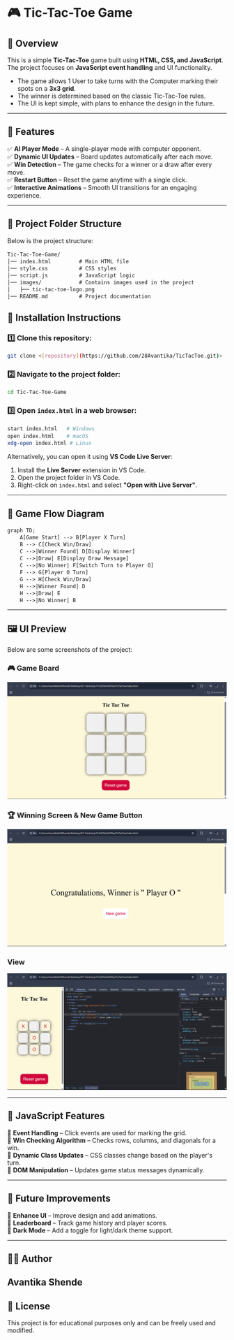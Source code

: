 # 🎮 Tic-Tac-Toe Game

## 📝 Overview
This is a simple **Tic-Tac-Toe** game built using **HTML, CSS, and JavaScript**. The project focuses on **JavaScript event handling** and UI functionality. 

-  The game allows 1 User to take turns with the Computer marking their spots on a **3x3 grid**.  
-  The winner is determined based on the classic Tic-Tac-Toe rules.  
-  The UI is kept simple, with plans to enhance the design in the future.  

---

## 🎯 Features
✅ **AI Player Mode** – A single-player mode with computer opponent.  
✅ **Dynamic UI Updates** – Board updates automatically after each move.  
✅ **Win Detection** – The game checks for a winner or a draw after every move.  
✅ **Restart Button** – Reset the game anytime with a single click.  
✅ **Interactive Animations** – Smooth UI transitions for an engaging experience.

---

## 📂 Project Folder Structure
Below is the project structure:

```
Tic-Tac-Toe-Game/
│── index.html         # Main HTML file
│── style.css          # CSS styles
│── script.js          # JavaScript logic
│── images/            # Contains images used in the project
│   ├── tic-tac-toe-logo.png
│── README.md          # Project documentation
```


## 🚀 Installation Instructions  

### 1️⃣ Clone this repository:  
```sh
git clone <[repository](https://github.com/28Avantika/TicTacToe.git)>
```  

### 2️⃣ Navigate to the project folder:  
```sh
cd Tic-Tac-Toe-Game
```

### 3️⃣ Open `index.html` in a web browser:  
```sh
start index.html   # Windows
open index.html    # macOS
xdg-open index.html # Linux
```

Alternatively, you can open it using **VS Code Live Server**:
1. Install the **Live Server** extension in VS Code.
2. Open the project folder in VS Code.
3. Right-click on `index.html` and select **"Open with Live Server"**.

---

## 🔄 Game Flow Diagram

```mermaid
graph TD;
    A[Game Start] --> B[Player X Turn]
    B --> C[Check Win/Draw]
    C -->|Winner Found| D[Display Winner]
    C -->|Draw| E[Display Draw Message]
    C -->|No Winner| F[Switch Turn to Player O]
    F --> G[Player O Turn]
    G --> H[Check Win/Draw]
    H -->|Winner Found| D
    H -->|Draw| E
    H -->|No Winner| B
```

---

## 🖼️ UI Preview
Below are some screenshots of the project:

### 🎮 Game Board  
![TicTacToe](screenshots/ss1.png)

### 🏆 Winning Screen & New Game Button  
![TicTacToe](screenshots/ss2.png)

### View
![TicTacToe](screenshots/ss4.png)

---

## 🎨 JavaScript Features
🔹 **Event Handling** – Click events are used for marking the grid.  
🔹 **Win Checking Algorithm** – Checks rows, columns, and diagonals for a win.  
🔹 **Dynamic Class Updates** – CSS classes change based on the player's turn.  
🔹 **DOM Manipulation** – Updates game status messages dynamically.  

---
## 🔮 Future Improvements
🚀 **Enhance UI** – Improve design and add animations.    
🚀 **Leaderboard** – Track game history and player scores.  
🚀 **Dark Mode** – Add a toggle for light/dark theme support.  

---
## 👩‍💻 Author
**Avantika Shende**
---
## 📜 License
This project is for educational purposes only and can be freely used and modified.  
